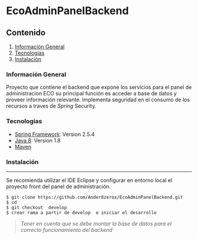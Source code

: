 # EcoAdminPanelBackend
## Contenido
1. [Información General](#Información-General)
2. [Tecnologias](#Tecnologias)
3. [Instalación](#Instalación)

### Información General
Proyecto que contiene el backend que expone los servicios para el panel de administracion ECO
su principal función es acceder a base de datos y proveer información relevante. Implementa 
seguridad en el consumo de los recursos a traves de *Spring* Security.

### Tecnologias
* [Spring Framework](https://spring.io/): Version 2.5.4
* [Java 8](https://www.java.com/es/): Version 1.8
* [Maven](https://maven.apache.org/)

### Instalación
***
Se recomienda utilizar el IDE Eclipse y configurar en entorno local el proyecto front del panel de administración. 
```
$ git clone https://github.com/Ander8zerox/EcoAdminPanelBackend.git
$ cd 
$ git checkout  develop 
$ crear rama a partir de develop  e iniciar el desarrollo
```
> *Tener en cuenta que se debe montar la base de datos para el correcto funcionamiento del backend*
